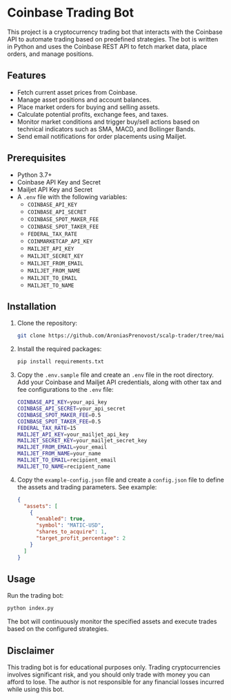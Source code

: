 # Coinbase Trading Bot

This project is a cryptocurrency trading bot that interacts with the Coinbase API to automate trading based on predefined strategies. The bot is written in Python and uses the Coinbase REST API to fetch market data, place orders, and manage positions.

## Features

- Fetch current asset prices from Coinbase.
- Manage asset positions and account balances.
- Place market orders for buying and selling assets.
- Calculate potential profits, exchange fees, and taxes.
- Monitor market conditions and trigger buy/sell actions based on technical indicators such as SMA, MACD, and Bollinger Bands.
- Send email notifications for order placements using Mailjet.

## Prerequisites

- Python 3.7+
- Coinbase API Key and Secret
- Mailjet API Key and Secret
- A `.env` file with the following variables:
  - `COINBASE_API_KEY`
  - `COINBASE_API_SECRET`
  - `COINBASE_SPOT_MAKER_FEE`
  - `COINBASE_SPOT_TAKER_FEE`
  - `FEDERAL_TAX_RATE`
  - `COINMARKETCAP_API_KEY`
  - `MAILJET_API_KEY`
  - `MAILJET_SECRET_KEY`
  - `MAILJET_FROM_EMAIL`
  - `MAILJET_FROM_NAME`
  - `MAILJET_TO_EMAIL`
  - `MAILJET_TO_NAME`

## Installation

1. Clone the repository:

   ```bash
   git clone https://github.com/AroniasPrenovost/scalp-trader/tree/main && cd coinbase-trading-bot
   ```

2. Install the required packages:

   ```bash
   pip install requirements.txt
   ```

3. Copy the `.env.sample` file and create an `.env` file in the root directory. Add your Coinbase and Mailjet API credentials, along with other tax and fee configurations to the `.env` file:

   ```bash
   COINBASE_API_KEY=your_api_key
   COINBASE_API_SECRET=your_api_secret
   COINBASE_SPOT_MAKER_FEE=0.5
   COINBASE_SPOT_TAKER_FEE=0.5
   FEDERAL_TAX_RATE=15
   MAILJET_API_KEY=your_mailjet_api_key
   MAILJET_SECRET_KEY=your_mailjet_secret_key
   MAILJET_FROM_EMAIL=your_email
   MAILJET_FROM_NAME=your_name
   MAILJET_TO_EMAIL=recipient_email
   MAILJET_TO_NAME=recipient_name
   ```

4. Copy the `example-config.json` file and create a `config.json` file to define the assets and trading parameters. See example:

   ```json
   {
     "assets": [
       {
         "enabled": true,
         "symbol": "MATIC-USD",
         "shares_to_acquire": 1,
         "target_profit_percentage": 2
       }
     ]
   }
   ```

## Usage

Run the trading bot:

```bash
python index.py
```

The bot will continuously monitor the specified assets and execute trades based on the configured strategies.

## Disclaimer

This trading bot is for educational purposes only. Trading cryptocurrencies involves significant risk, and you should only trade with money you can afford to lose. The author is not responsible for any financial losses incurred while using this bot.

